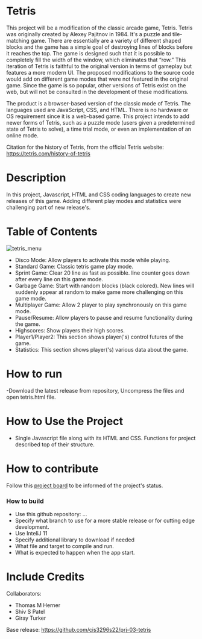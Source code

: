# Tetris
This project will be a modification of the classic arcade game, Tetris. Tetris was originally created by Alexey Pajitnov in 1984. It's a puzzle and tile-matching game. There are essentially are a variety of different shaped blocks and the game has a simple goal of destroying lines of blocks before it reaches the top. The game is designed such that it is possible to completely fill the width of the window, which eliminates that “row.” This iteration of Tetris is faithful to the original version in terms of gameplay but features a more modern UI. The proposed modifications to the source code would add on different game modes that were not featured in the original game. Since the game is so popular, other versions of Tetris exist on the web, but will not be consulted in the development of these modifications.

The product is a browser-based version of the classic mode of Tetris. The languages used are JavaScript, CSS, and HTML. There is no hardware or OS requirement since it is a web-based game. This project intends to add newer forms of Tetris, such as a puzzle mode (users given a predetermined state of Tetris to solve), a time trial mode, or even an implementation of an online mode.

Citation for the history of Tetris, from the official Tetris website: https://tetris.com/history-of-tetris 

# Description

In this project, Javascript, HTML and CSS coding languages to create new releases of this game. Adding different play modes and statistics were challenging part of new release's. 

# Table of Contents

![tetris_menu](https://user-images.githubusercontent.com/89690556/164704878-8bb90b57-e223-4f72-9751-271d940aeaa7.PNG)

- Disco Mode: Allow players to activate this mode while playing.
- Standard Game: Classic tetris  game play mode.
- Sprint Game: Clear 20 line as fast as possible. line counter goes down after every line on this game mode.
- Garbage Game: Start with random blocks (black colored). New lines will suddenly appear at random to make game more challenging on this game mode.
- Multiplayer Game: Allow 2 player to play synchronously on this game mode. 
- Pause/Resume: Allow players to pause and resume functionality during the game.
- Highscores: Show players their high scores.
- Player1/Player2: This section shows player('s) control futures of the game.
- Statistics: This section shows player('s) various data about the game.

# How to run
 -Download the latest release from repository, Uncompress the files and open tetris.html file.

# How to Use the Project

- Single Javascript file along with its HTML and CSS. Functions for project described top of their structure. 

# How to contribute
Follow this [project board](http://trello.com/b/sWlulrWJ/tetris) to be informed of the project's status.

### How to build
- Use this github repository: ... 
- Specify what branch to use for a more stable release or for cutting edge development.  
- Use InteliJ 11
- Specify additional library to download if needed 
- What file and target to compile and run. 
- What is expected to happen when the app start. 

# Include Credits

Collaborators:
- Thomas M Herner
- Shiv S Patel
- Giray Turker

Base release: https://github.com/cis3296s22/prj-03-tetris
